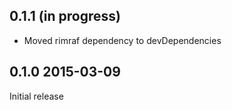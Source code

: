 ## 0.1.1 (in progress)

* Moved rimraf dependency to devDependencies

## 0.1.0 2015-03-09

Initial release
